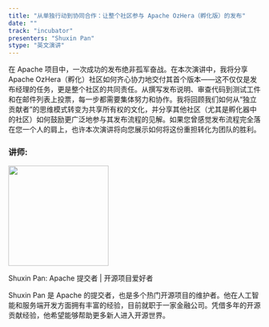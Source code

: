 ```yaml
---
title: "从单独行动到协同合作：让整个社区参与 Apache OzHera（孵化版）的发布"
date: ""
track: "incubator"
presenters: "Shuxin Pan"
stype: "英文演讲"
---
```


在 Apache 项目中，一次成功的发布绝非孤军奋战。在本次演讲中，我将分享 Apache OzHera（孵化）社区如何齐心协力地交付其首个版本——这不仅仅是发布经理的任务，更是整个社区的共同责任。从撰写发​​布说明、审查代码到测试工件和在邮件列表上投票，每一步都需要集体努力和协作。我将回顾我们如何从“独立贡献者”的思维模式转变为共享所有权的文化，并分享其他社区（尤其是孵化器中的社区）如何鼓励更广泛地参与其发布流程的见解。如果您曾感觉发布流程完全落在您一个人的肩上，也许本次演讲将向您展示如何将这份重担转化为团队的胜利。

### 讲师:

<img src="https://sessionize.com/image/6fb0-400o400o1-PEobn7xbiQsRk7JmKQ6i9W.jpg" width="200" /><br/>

Shuxin Pan: Apache 提交者 | 开源项目爱好者

Shuxin Pan 是 Apache 的提交者，也是多个热门开源项目的维护者。他在人工智能和服务端开发方面拥有丰富的经验，目前就职于一家金融公司。凭借多年的开源贡献经验，他希望能够帮助更多新人进入开源世界。